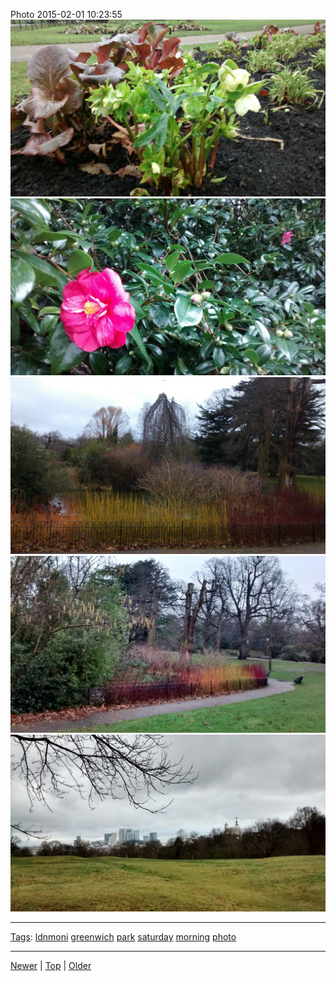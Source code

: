 <!--
title: Photo 2015-02-01 10
date: 2020-06-28T14:51:45.034Z
tags: ldnmoni, greenwich, park, saturday, morning, photo
-->





Photo 2015-02-01 10:23:55
![](109760357827-0.jpg)
![](109760357827-1.jpg)
![](109760357827-2.jpg)
![](109760357827-3.jpg)
![](109760357827-4.jpg)

<!--BOTTOM-POST-NAVIGATION-->
---

[Tags](tags.md): [ldnmoni](tag-ldnmoni.md) [greenwich](tag-greenwich.md) [park](tag-park.md) [saturday](tag-saturday.md) [morning](tag-morning.md) [photo](tag-photo.md)

---

[Newer](109103659607.md) | [Top](index.md) | [Older](110195652812.md)